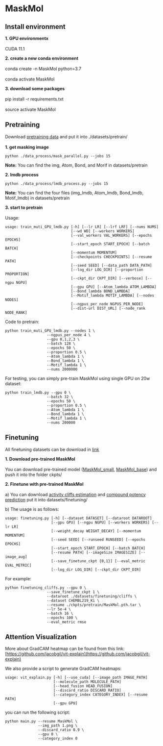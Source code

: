 # MaskMol

## Install environment

**1. GPU environmentx**<br>  
CUDA 11.1

**2. create a new conda environment**<br>  
conda create -n MaskMol python=3.7<br>  
conda activate MaskMol  

**3. download some packages**<br>  
pip install -r requirements.txt<br>  
source activate MaskMol  

## Pretraining
Download [pretraining data](https://drive.google.com/file/d/1VGCADtln1NRswoOnnGa9iWyM2Xe9gmq7/view?usp=sharing) and put it into ./datasets/pretrain/<br>  
**1. get masking image**<br>  
```
python ./data_process/mask_parallel.py --jobs 15
```
**Note:** You can find the img, Atom, Bond, and Morif in datasets/pretrain<br>  

**2. lmdb process**<br>  
```
python ./data_process/lmdb_process.py --jobs 15
```
**Note:** You can find the four files (img_lmdb, Atom_lmdb, Bond_lmdb, Motif_lmdb) in datasets/pretrain<br>  

**3. start to pretrain**<br>  
Usage:<br>  
```
usage: train_muti_GPU_lmdb.py [-h] [--lr LR] [--lrf LRF] [--nums NUMS]
                              [--wd WD] [--workers WORKERS]
                              [--val_workers VAL_WORKERS] [--epochs EPOCHS]
                              [--start_epoch START_EPOCH] [--batch BATCH]
                              [--momentum MOMENTUM]
                              [--checkpoints CHECKPOINTS] [--resume PATH]
                              [--seed SEED] [--data_path DATA_PATH]
                              [--log_dir LOG_DIR] [--proportion PROPORTION]
                              [--ckpt_dir CKPT_DIR] [--verbose] [--ngpu NGPU]
                              [--gpu GPU] [--Atom_lambda ATOM_LAMBDA]
                              [--Bond_lambda BOND_LAMBDA]
                              [--Motif_lambda MOTIF_LAMBDA] [--nodes NODES]
                              [--ngpus_per_node NGPUS_PER_NODE]
                              [--dist-url DIST_URL] [--node_rank NODE_RANK]
```
Code to pretrain:<br>  
```
python train_muti_GPU_lmdb.py --nodes 1 \
                   --ngpus_per_node 4 \
                   --gpu 0,1,2,3 \
                   --batch 128 \
                   --epochs 50 \
                   --proportion 0.5 \
                   --Atom_lambda 1 \
                   --Bond_lambda 1 \
                   --Motif_lambda 1 \
                   --nums 2000000
```
For testing, you can simply pre-train MaskMol using single GPU on 20w dataset:
```
python train_lmdb.py --gpu 0 \
                   --batch 32 \
                   --epochs 50 \
                   --proportion 0.5 \
                   --Atom_lambda 1 \
                   --Bond_lambda 1 \
                   --Motif_lambda 1 \
                   --nums 200000
```

## Finetuning
All finetuning datasets can be download in [link](https://drive.google.com/file/d/1I2O0AhTO3CGaYMsQl_EnKusmJw6ZXC8y/view?usp=sharing)

**1. Download pre-trained MaskMol** <br>  
You can download pre-trained model ([MaskMol_small](https://drive.google.com/file/d/1WuL3TP2tW2c2QF7vVPnj-FLZqEobZIql/view?usp=sharing), [MaskMol_base](https://drive.google.com/file/d/1zqAmV8WvOTEQwEc6XSBltRNlt_GD7aFp/view?usp=sharing)) and push it into the folder ckpts/ <br> 

**2. Finetune with pre-trained MaskMol** <br>  
a) You can download [activity cliffs estimation](https://github.com/molML/MoleculeACE/tree/main/MoleculeACE/Data/benchmark_data) and [compound potency prediction](https://github.com/TiagoJanela/ML-for-compound-potency-prediction/tree/main/dataset) put it into datasets/finetuning/ <br> 

b) The usage is as follows:
```
usage: finetuning.py [-h] [--dataset DATASET] [--dataroot DATAROOT]
                     [--gpu GPU] [--ngpu NGPU] [--workers WORKERS] [--lr LR]
                     [--weight_decay WEIGHT_DECAY] [--momentum MOMENTUM]
                     [--seed SEED] [--runseed RUNSEED] [--epochs EPOCHS]
                     [--start_epoch START_EPOCH] [--batch BATCH]
                     [--resume PATH] [--imageSize IMAGESIZE] [--image_aug]
                     [--save_finetune_ckpt {0,1}] [--eval_metric EVAL_METRIC]
                     [--log_dir LOG_DIR] [--ckpt_dir CKPT_DIR]
```
For example:
```
python finetuning_cliffs.py --gpu 0 \
                   --save_finetune_ckpt 1 \
                   --dataroot ./datasets/finetuning/cliffs \
                   --dataset CHEMBL219_Ki \
                   --resume ./ckpts/pretrain/MaskMol.pth.tar \
                   --lr 5e-4 \
                   --batch 16 \
                   --epochs 100 \
                   --eval_metric rmse
```

## Attention Visualization
More about GradCAM heatmap can be found from this link: [https://github.com/jacobgil/vit-explain](https://github.com/jacobgil/vit-explain) <br> 

We also provide a script to generate GradCAM heatmaps:

```
usage: vit_explain.py [-h] [--use_cuda] [--image_path IMAGE_PATH]
                      [--molecule_path MOLECULE_PATH]
                      [--head_fusion HEAD_FUSION]
                      [--discard_ratio DISCARD_RATIO]
                      [--category_index CATEGORY_INDEX] [--resume PATH]
                      [--gpu GPU]
```
you can run the following script:

```
python main.py --resume MaskMol \
               --img_path 1.png \
               --discard_ratio 0.9 \
               --gpu 0 \
               --category_index 0
```











